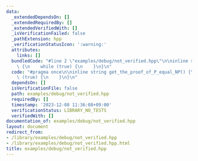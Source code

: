 ```yaml
---
data:
  _extendedDependsOn: []
  _extendedRequiredBy: []
  _extendedVerifiedWith: []
  _isVerificationFailed: false
  _pathExtension: hpp
  _verificationStatusIcon: ':warning:'
  attributes:
    links: []
  bundledCode: "#line 2 \"examples/debug/not_verified.hpp\"\n\ninline string get_the_proof_of_P_equal_NP()\
    \ {\n    while (true) {\n    }\n}\n"
  code: "#pragma once\n\ninline string get_the_proof_of_P_equal_NP() {\n    while\
    \ (true) {\n    }\n}\n"
  dependsOn: []
  isVerificationFile: false
  path: examples/debug/not_verified.hpp
  requiredBy: []
  timestamp: '2023-12-08 11:36:08+09:00'
  verificationStatus: LIBRARY_NO_TESTS
  verifiedWith: []
documentation_of: examples/debug/not_verified.hpp
layout: document
redirect_from:
- /library/examples/debug/not_verified.hpp
- /library/examples/debug/not_verified.hpp.html
title: examples/debug/not_verified.hpp
---
```

